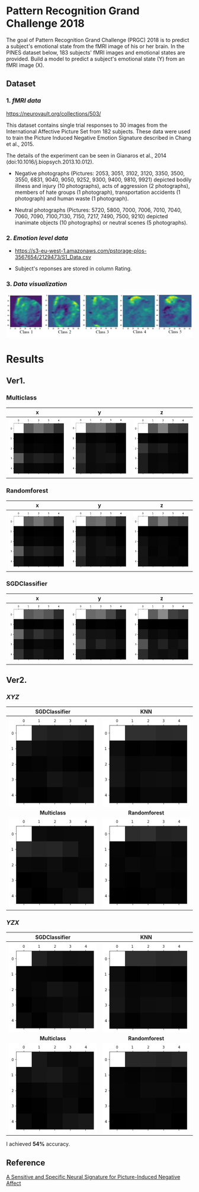 # Pattern Recognition Grand Challenge 2018 
The goal of Pattern Recognition Grand Challenge (PRGC) 2018 is to predict a subject's emotional state from the fMRI image of his or her brain. In the PINES dataset below, 183 subjects' fMRI images and emotional states are provided. Build a model to predict a subject's emotional state (Y) from an fMRI image (X).

Dataset
----------------------------------------------------------
### 1. *fMRI data*
<https://neurovault.org/collections/503/>

This dataset contains single trial responses to 30 images from the International Affective Picture Set from 182 subjects. These data were used to train the Picture Induced Negative Emotion Signature described in Chang et al., 2015.

The details of the experiment can be seen in Gianaros et al., 2014 (doi:10.1016/j.biopsych.2013.10.012).

- Negative photographs (Pictures: 2053, 3051, 3102, 3120, 3350, 3500, 3550, 6831, 9040, 9050, 9252, 9300, 9400, 9810, 9921) depicted bodily illness and injury (10 photographs), acts of aggression (2 photographs), members of hate groups (1 photograph), transportation accidents (1 photograph) and human waste (1 photograph).

- Neutral photographs (Pictures: 5720, 5800, 7000, 7006, 7010, 7040, 7060, 7090, 7100,7130, 7150, 7217, 7490, 7500, 9210) depicted inanimate objects (10 photographs) or neutral scenes (5 photographs).

### 2. *Emotion level data*
- <https://s3-eu-west-1.amazonaws.com/pstorage-plos-3567654/2129473/S1_Data.csv>

- Subject's reponses are stored in column Rating.

### 3. *Data visualization*
![dataset](/img/class_img.png)

Results
========================================================================
Ver1.
---------------------------------------------------------------------
### Multiclass
| x | y | z |
| :----------: | :----------: | :----------: |
| ![multi_x](/img/ver1/result_multi_x.png) | ![multi_y](/img/ver1/result_multi_y.png) | ![multi_z](/img/ver1/result_multi_z.png) |

### Randomforest
| x | y | z |
| :----------: | :----------: | :----------: |
| ![random_x](/img/ver1/result_random_x.png) | ![random_y](/img/ver1/result_random_y.png) | ![random_z](/img/ver1/result_random_z.png) |

### SGDClassifier
| x | y | z |
| :----------: | :----------: | :----------: |
| ![sgd_x](/img/ver1/result_sgd_x.png) | ![sgd_y](/img/ver1/result_sgd_y.png) | ![sgd_z](/img/ver1/result_sgd_z.png) |

Ver2.
---------------------------------------------------------------------
### *XYZ*
| **SGDClassifier** | **KNN** |
| :----------: | :----------: |
| ![sgd](/img/ver2/xyz/bbox_SGD.png) | ![KNN](/img/ver2/xyz/bbox_knn.png) |
| **Multiclass** | **Randomforest** |
| ![multi](/img/ver2/xyz/bbox_multiclass.png) | ![random](/img/ver2/xyz/bbox_randomforest.png) |

### *YZX*
| **SGDClassifier** | **KNN** |
| :----------: | :----------: |
| ![sgd](/img/ver2/yzx/bbox_sgd.png) | ![KNN](/img/ver2/yzx/bbox_knn.png) |
| **Multiclass** | **Randomforest** |
| ![multi](/img/ver2/yzx/bbox_multi.png) | ![random](/img/ver2/yzx/bbox_random.png) |

I achieved **54%** accuracy. 

Reference
--------------------------------------------------------------------------
[A Sensitive and Specific Neural Signature for Picture-Induced Negative Affect](http://journals.plos.org/plosbiology/article?id=10.1371/journal.pbio.1002180)

